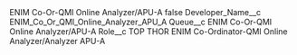 <?xml version="1.0" encoding="UTF-8"?>
<CustomMetadata xmlns="http://soap.sforce.com/2006/04/metadata" xmlns:xsi="http://www.w3.org/2001/XMLSchema-instance" xmlns:xsd="http://www.w3.org/2001/XMLSchema">
    <label>ENIM Co-Or-QMI Online Analyzer/APU-A</label>
    <protected>false</protected>
    <values>
        <field>Developer_Name__c</field>
        <value xsi:type="xsd:string">ENIM_Co_Or_QMI_Online_Analyzer_APU_A</value>
    </values>
    <values>
        <field>Queue__c</field>
        <value xsi:type="xsd:string">ENIM Co-Or-QMI Online Analyzer/APU-A</value>
    </values>
    <values>
        <field>Role__c</field>
        <value xsi:type="xsd:string">TOP THOR ENIM Co-Ordinator-QMI Online Analyzer/Analyzer APU-A</value>
    </values>
</CustomMetadata>
